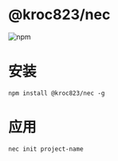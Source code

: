 # @kroc823/nec
![npm](https://img.shields.io/npm/v/@kroc823/nec)
# 安装
```
npm install @kroc823/nec -g
```
# 应用
```
nec init project-name
```
